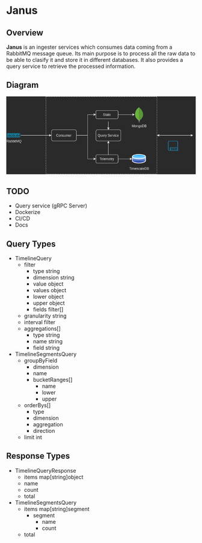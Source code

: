 # Janus

## Overview

**Janus** is an ingester services which consumes data coming from a RabbitMQ message queue. Its main purpose is to process all the raw data to be able to clasify it and store it in different databases. It also provides a query service to retrieve the processed information.

## Diagram

![diagram](./diagram.png)

## TODO

- Query service (gRPC Server)
- Dockerize
- CI/CD
- Docs

## Query Types

- TimelineQuery
  - filter
    - type string
    - dimension string
    - value object
    - values object
    - lower object
    - upper object
    - fields filter[]
  - granularity string
  - interval filter
  - aggregations[]
    - type string
    - name string
    - field string
- TimelineSegmentsQuery
  - groupByField
    - dimension
    - name
    - bucketRanges[]
      - name
      - lower
      - upper
  - orderBys[]
    - type
    - dimension
    - aggregation
    - direction
  - limit int

## Response Types

- TimelineQueryResponse
  - items map[string]object
  - name
  - count
  - total
- TimelineSegmentsQuery
  - items map[string]segment
    - segment
      - name
      - count
  - total
